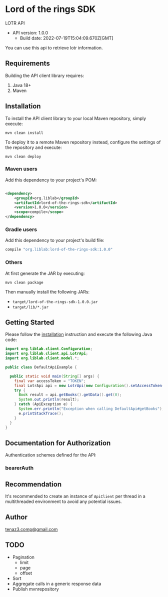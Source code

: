 # Lord of the rings SDK

LOTR API

- API version: 1.0.0
    - Build date: 2022-07-19T15:04:09.670Z[GMT]

You can use this api to retrieve lotr information.

## Requirements

Building the API client library requires:

1. Java 18+
2. Maven

## Installation

To install the API client library to your local Maven repository, simply execute:

```shell
mvn clean install
```

To deploy it to a remote Maven repository instead, configure the settings of the repository and execute:

```shell
mvn clean deploy
```

### Maven users

Add this dependency to your project's POM:

```xml

<dependency>
    <groupId>org.liblab</groupId>
    <artifactId>lord-of-the-rings-sdk</artifactId>
    <version>1.0.0</version>
    <scope>compile</scope>
</dependency>
```

### Gradle users

Add this dependency to your project's build file:

```groovy
compile "org.liblab:lord-of-the-rings-sdk:1.0.0"
```

### Others

At first generate the JAR by executing:

```shell
mvn clean package
```

Then manually install the following JARs:

* `target/lord-of-the-rings-sdk-1.0.0.jar`
* `target/lib/*.jar`

## Getting Started

Please follow the [installation](#installation) instruction and execute the following Java code:

```java
import org.liblab.client.Configuration;
import org.liblab.client.api.LotrApi;
import org.liblab.client.model.*;

public class DefaultApiExample {

  public static void main(String[] args) {
    final var accessToken = "TOKEN";
    final LotrApi api = new LotrApi(new Configuration().setAccessToken(accessToken));
    try {
      Book result = api.getBooks().getData().get(0);
      System.out.println(result);
    } catch (ApiException e) {
      System.err.println("Exception when calling DefaultApi#getBooks");
      e.printStackTrace();
    }
  }
}
```

## Documentation for Authorization

Authentication schemes defined for the API:

### bearerAuth

## Recommendation

It's recommended to create an instance of `ApiClient` per thread in a multithreaded environment to avoid any potential
issues.

## Author

tenaz3.comp@gmail.com


## TODO

* Pagination
  * limit 
  * page
  * offset
* Sort
* Aggregate calls in a generic response data
* Publish mvnrepository